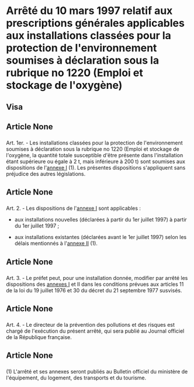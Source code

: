 # Arrêté du 10 mars 1997 relatif aux prescriptions générales applicables aux    installations classées pour la protection de l'environnement soumises à    déclaration sous la rubrique no 1220 (Emploi et stockage de l'oxygène)

## Visa

## Article None

### 

Art. 1er. -  Les installations classées pour la protection de     l'environnement soumises à déclaration sous la rubrique no 1220 (Emploi et     stockage de l'oxygène, la quantité totale susceptible d'être présente dans     l'installation étant supérieure ou égale à 2 t, mais inférieure à 200 t) sont     soumises aux dispositions de l'[annexe I](#annexe-i) (1). Les présentes dispositions     s'appliquent sans préjudice des autres législations.

## Article None

### 

Art. 2. -  Les dispositions de l'[annexe I](#annexe-i) sont applicables :

- aux installations nouvelles (déclarées à partir du 1er juillet 1997) à     partir du 1er juillet 1997 ;

- aux installations existantes (déclarées avant le 1er juillet 1997) selon     les délais mentionnés à l'[annexe II](#annexe-ii) (1).

## Article None

### 

Art. 3. -  Le préfet peut, pour une installation donnée, modifier par arrêté     les dispositions des [annexes I](#annexe-i) et II dans les conditions prévues aux articles     11 de la loi du 19 juillet 1976 et 30 du décret du 21 septembre 1977     susvisés.

## Article None

### 

Art. 4. -  Le directeur de la prévention des pollutions et des risques est     chargé de l'exécution du présent arrêté, qui sera publié au Journal officiel     de la République française.

## Article None

### 

(1) L'arrêté et ses annexes seront publiés au Bulletin officiel du ministère     de l'équipement, du logement, des transports et du tourisme.